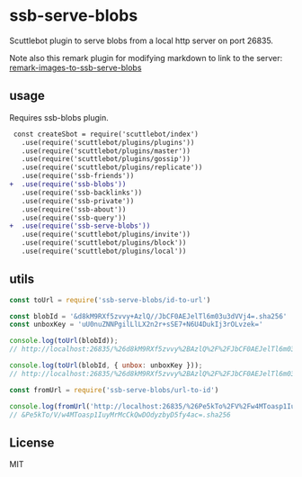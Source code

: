# ssb-serve-blobs

Scuttlebot plugin to serve blobs from a local http server on port 26835.

Note also this remark plugin for modifying markdown to link to the server: [remark-images-to-ssb-serve-blobs](https://gitlab.com/staltz/remark-images-to-ssb-serve-blobs)

## usage

Requires ssb-blobs plugin.

```diff
 const createSbot = require('scuttlebot/index')
   .use(require('scuttlebot/plugins/plugins'))
   .use(require('scuttlebot/plugins/master'))
   .use(require('scuttlebot/plugins/gossip'))
   .use(require('scuttlebot/plugins/replicate'))
   .use(require('ssb-friends'))
+  .use(require('ssb-blobs'))
   .use(require('ssb-backlinks'))
   .use(require('ssb-private'))
   .use(require('ssb-about'))
   .use(require('ssb-query'))
+  .use(require('ssb-serve-blobs'))
   .use(require('scuttlebot/plugins/invite'))
   .use(require('scuttlebot/plugins/block'))
   .use(require('scuttlebot/plugins/local'))
```

## utils

```js
const toUrl = require('ssb-serve-blobs/id-to-url')

const blobId = '&d8kM9RXf5zvvy+AzlQ//JbCF0AEJelTl6m03u3dVVj4=.sha256'
const unboxKey = 'uU0nuZNNPgilLlLX2n2r+sSE7+N6U4DukIj3rOLvzek='

console.log(toUrl(blobId));
// http://localhost:26835/%26d8kM9RXf5zvvy%2BAzlQ%2F%2FJbCF0AEJelTl6m03u3dVVj4%3D.sha256

console.log(toUrl(blobId, { unbox: unboxKey }));
// http://localhost:26835/%26d8kM9RXf5zvvy%2BAzlQ%2F%2FJbCF0AEJelTl6m03u3dVVj4%3D.sha256?unbox=uU0nuZNNPgilLlLX2n2r%2BsSE7%2BN6U4DukIj3rOLvzek%3D
```

```js
const fromUrl = require('ssb-serve-blobs/url-to-id')

console.log(fromUrl('http://localhost:26835/%26Pe5kTo%2FV%2Fw4MToasp1IuyMrMcCkQwDOdyzbyD5fy4ac%3D.sha256'));
// &Pe5kTo/V/w4MToasp1IuyMrMcCkQwDOdyzbyD5fy4ac=.sha256
```


## License

MIT
